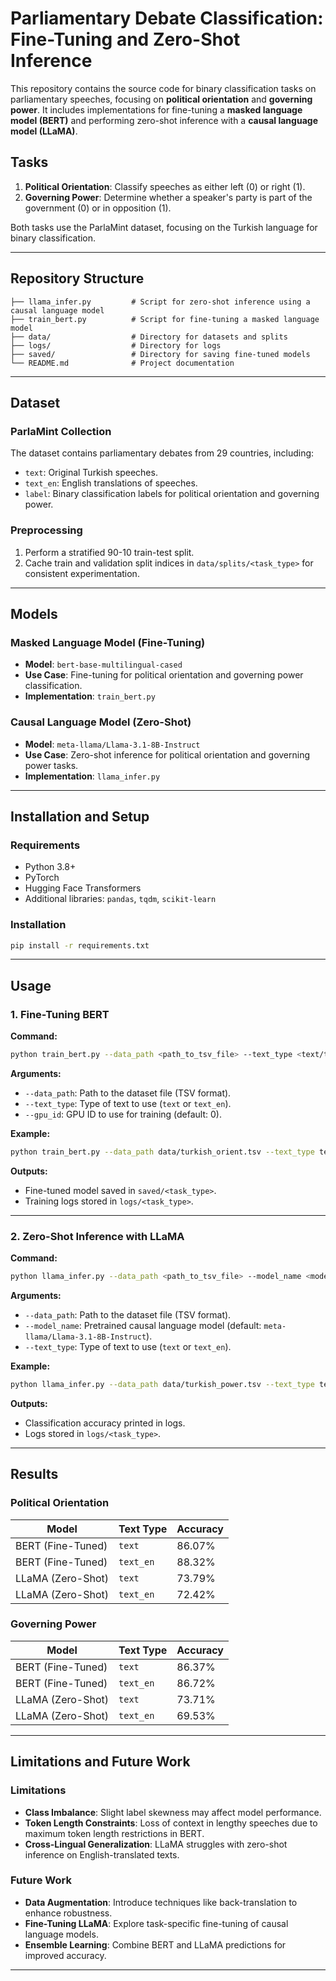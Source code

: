 # Parliamentary Debate Classification: Fine-Tuning and Zero-Shot Inference

This repository contains the source code for binary classification tasks on parliamentary speeches, focusing on **political orientation** and **governing power**. It includes implementations for fine-tuning a **masked language model (BERT)** and performing zero-shot inference with a **causal language model (LLaMA)**.

## Tasks

1. **Political Orientation**: Classify speeches as either left (0) or right (1).
2. **Governing Power**: Determine whether a speaker's party is part of the government (0) or in opposition (1).

Both tasks use the ParlaMint dataset, focusing on the Turkish language for binary classification.

---

## Repository Structure

```
├── llama_infer.py         # Script for zero-shot inference using a causal language model
├── train_bert.py          # Script for fine-tuning a masked language model
├── data/                  # Directory for datasets and splits
├── logs/                  # Directory for logs
├── saved/                 # Directory for saving fine-tuned models
└── README.md              # Project documentation
```

---

## Dataset

### ParlaMint Collection
The dataset contains parliamentary debates from 29 countries, including:
- `text`: Original Turkish speeches.
- `text_en`: English translations of speeches.
- `label`: Binary classification labels for political orientation and governing power.

### Preprocessing
1. Perform a stratified 90-10 train-test split.
2. Cache train and validation split indices in `data/splits/<task_type>` for consistent experimentation.

---

## Models

### Masked Language Model (Fine-Tuning)
- **Model**: `bert-base-multilingual-cased`
- **Use Case**: Fine-tuning for political orientation and governing power classification.
- **Implementation**: `train_bert.py`

### Causal Language Model (Zero-Shot)
- **Model**: `meta-llama/Llama-3.1-8B-Instruct`
- **Use Case**: Zero-shot inference for political orientation and governing power tasks.
- **Implementation**: `llama_infer.py`

---

## Installation and Setup

### Requirements
- Python 3.8+
- PyTorch
- Hugging Face Transformers
- Additional libraries: `pandas`, `tqdm`, `scikit-learn`

### Installation
```bash
pip install -r requirements.txt
```

---

## Usage

### 1. Fine-Tuning BERT

**Command:**
```bash
python train_bert.py --data_path <path_to_tsv_file> --text_type <text/text_en> --gpu_id <gpu_id>
```

**Arguments:**
- `--data_path`: Path to the dataset file (TSV format).
- `--text_type`: Type of text to use (`text` or `text_en`).
- `--gpu_id`: GPU ID to use for training (default: 0).

**Example:**
```bash
python train_bert.py --data_path data/turkish_orient.tsv --text_type text --gpu_id 0
```

**Outputs:**
- Fine-tuned model saved in `saved/<task_type>`.
- Training logs stored in `logs/<task_type>`.

---

### 2. Zero-Shot Inference with LLaMA

**Command:**
```bash
python llama_infer.py --data_path <path_to_tsv_file> --model_name <model_name> --text_type <text/text_en>
```

**Arguments:**
- `--data_path`: Path to the dataset file (TSV format).
- `--model_name`: Pretrained causal language model (default: `meta-llama/Llama-3.1-8B-Instruct`).
- `--text_type`: Type of text to use (`text` or `text_en`).

**Example:**
```bash
python llama_infer.py --data_path data/turkish_power.tsv --text_type text_en
```

**Outputs:**
- Classification accuracy printed in logs.
- Logs stored in `logs/<task_type>`.

---

## Results

### Political Orientation
| Model                  | Text Type | Accuracy  |
|------------------------|-----------|-----------|
| BERT (Fine-Tuned)      | `text`    | 86.07%    |
| BERT (Fine-Tuned)      | `text_en` | 88.32%    |
| LLaMA (Zero-Shot)      | `text`    | 73.79%    |
| LLaMA (Zero-Shot)      | `text_en` | 72.42%    |

### Governing Power
| Model                  | Text Type | Accuracy  |
|------------------------|-----------|-----------|
| BERT (Fine-Tuned)      | `text`    | 86.37%    |
| BERT (Fine-Tuned)      | `text_en` | 86.72%    |
| LLaMA (Zero-Shot)      | `text`    | 73.71%    |
| LLaMA (Zero-Shot)      | `text_en` | 69.53%    |

---

## Limitations and Future Work

### Limitations
- **Class Imbalance**: Slight label skewness may affect model performance.
- **Token Length Constraints**: Loss of context in lengthy speeches due to maximum token length restrictions in BERT.
- **Cross-Lingual Generalization**: LLaMA struggles with zero-shot inference on English-translated texts.

### Future Work
- **Data Augmentation**: Introduce techniques like back-translation to enhance robustness.
- **Fine-Tuning LLaMA**: Explore task-specific fine-tuning of causal language models.
- **Ensemble Learning**: Combine BERT and LLaMA predictions for improved accuracy.

---


